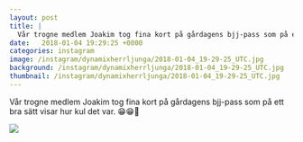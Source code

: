 ```yaml
---
layout: post
title: |
  Vår trogne medlem Joakim tog fina kort på gårdagens bjj-pass som på ett bra sätt visar hur kul det var
date:   2018-01-04 19:29:25 +0000
categories: instagram
image: /instagram/dynamixherrljunga/2018-01-04_19-29-25_UTC.jpg
background: /instagram/dynamixherrljunga/2018-01-04_19-29-25_UTC.jpg
thumbnail: /instagram/dynamixherrljunga/2018-01-04_19-29-25_UTC.jpg
---
```

Vår trogne medlem Joakim tog fina kort på gårdagens bjj-pass som på ett bra sätt visar hur kul det var. 😁😁🤙



<img src='/www-dynamix-herrljunga/instagram/dynamixherrljunga/2018-01-04_19-29-25_UTC.jpg' class='img-fluid' />
